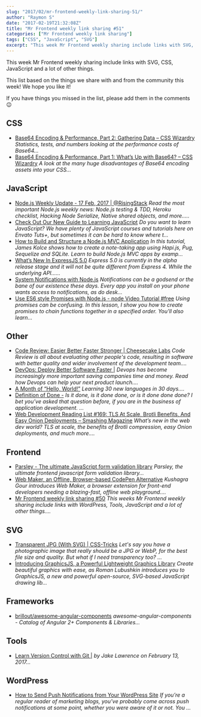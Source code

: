 ```yaml
---
slug: "2017/02/mr-frontend-weekly-link-sharing-51/"
author: "Raymon S"
date: "2017-02-19T21:32:08Z"
title: "Mr Frontend weekly link sharing #51"
categories: ["Mr Frontend weekly link sharing"]
tags: ["CSS", "JavaScript", "SVG"]
excerpt: "This week Mr Frontend weekly sharing include links with SVG, CSS, JavaScript and a lot of other thi..."
---
```


This week Mr Frontend weekly sharing include links with SVG, CSS, JavaScript and a lot of other things.

This list based on the things we share with and from the community this week! We hope you like it!

If you have things you missed in the list, please add them in the comments 😉

## CSS

* [Base64 Encoding & Performance, Part 2: Gathering Data – CSS Wizardry](http://buff.ly/2l1oY3R "Base64 Encoding & Performance, Part 2: Gathering Data – CSS Wizardry") _Statistics, tests, and numbers looking at the performance costs of Base64..._
* [Base64 Encoding & Performance, Part 1: What’s Up with Base64? – CSS Wizardry](http://buff.ly/2l169hb "Base64 Encoding & Performance, Part 1: What’s Up with Base64? – CSS Wizardry") _A look at the many huge disadvantages of Base64 encoding assets into your CSS..._

## JavaScript

* [Node.js Weekly Update - 17 Feb, 2017 | @RisingStack](http://buff.ly/2l10KGK "Node.js Weekly Update - 17 Feb, 2017 | @RisingStack") _Read the most important Node.js weekly news: Node.js testing & TDD, Heroku checklist, Hacking Node Serialize, Native shared objects, and more....._
* [Check Out Our New Guide to Learning JavaScript](http://buff.ly/2lP0XdO "Check Out Our New Guide to Learning JavaScript") _Do you want to learn JavaScript? We have plenty of JavaScript courses and tutorials here on Envato Tuts+, but sometimes it can be hard to know where t..._
* [How to Build and Structure a Node.js MVC Application](http://buff.ly/2lJuycH "How to Build and Structure a Node.js MVC Application") _In this tutorial, James Kolce shows how to create a note-taking app using Hapi.js, Pug, Sequelize and SQLite. Learn to build Node.js MVC apps by examp..._
* [What’s New In ExpressJS 5.0](http://buff.ly/2kUrSpn "What’s New In ExpressJS 5.0") _Express 5.0 is currently in the alpha release stage and it will not be quite different from Express 4\. While the underlying API......_
* [System Notifications with Node.js](http://buff.ly/2kUt2Bn "System Notifications with Node.js") _Notifications can be a godsend or the bane of our existence these days. Every app you install on your phone wants access to notifications, as do desk..._
* [Use ES6 style Promises with Node.js - node Video Tutorial #free](http://buff.ly/2lvCj5U "Use ES6 style Promises with Node.js - node Video Tutorial #free") _Using promises can be confusing. In this lesson, I show you how to create promises to chain functions together in a specified order. You'll also learn..._

## Other

* [Code Review: Easier Better Faster Stronger | Cheesecake Labs](http://buff.ly/2lqDpj3 "Code Review: Easier Better Faster Stronger | Cheesecake Labs") _Code Review is all about evaluating other people's code, resulting in software with better quality and wider involvement of the development team...._
* [DevOps: Deploy Better Software Faster |](http://buff.ly/2kMRC65 "DevOps: Deploy Better Software Faster |") _Devops has become increasingly more important saving companies time and money. Read how Devops can help your next product launch...._
* [A Month of “Hello, World!”](http://buff.ly/2lCHtKn "A Month of “Hello, World!”") _Learning 30 new languages in 30 days...._
* [Definition of Done -](http://buff.ly/2lCyp86 "Definition of Done -") _Is it done, is it done done, or is it done done done? I bet you’ve asked that question before, if you are in the business of application development. ..._
* [Web Development Reading List #169: TLS At Scale, Brotli Benefits, And Easy Onion Deployments – Smashing Magazine](http://buff.ly/2lCxTHc "Web Development Reading List #169: TLS At Scale, Brotli Benefits, And Easy Onion Deployments – Smashing Magazine") _What’s new in the web dev world? TLS at scale, the benefits of Brotli compression, easy Onion deployments, and much more...._

## Frontend

* [Parsley - The ultimate JavaScript form validation library](http://buff.ly/2kZiCBT "Parsley - The ultimate JavaScript form validation library") _Parsley, the ultimate frontend javascript form validation library..._
* [Web Maker, an Offline, Browser-based CodePen Alternative](http://buff.ly/2lUEOL4 "Web Maker, an Offline, Browser-based CodePen Alternative") _Kushagra Gour introduces Web Maker, a browser extension for front-end developers needing a blazing-fast, offline web playground...._
* [Mr Frontend weekly link sharing #50](https://mrfrontend.org/2017/02/mr-frontend-weekly-link-sharing-50/ "Mr Frontend weekly link sharing #50") _This weeks Mr Frontend weekly sharing include links with WordPress, Tools, JavaScript and a lot of other things...._

## SVG

* [Transparent JPG (With SVG) | CSS-Tricks](http://buff.ly/2kXtel3 "Transparent JPG (With SVG) | CSS-Tricks") _Let's say you have a photographic image that really should be a JPG or WebP, for the best file size and quality. But what if I need transparency too? ..._
* [Introducing GraphicsJS, a Powerful Lightweight Graphics Library](http://buff.ly/2lAR7vV "Introducing GraphicsJS, a Powerful Lightweight Graphics Library") _Create beautiful graphics with ease, as Roman Lubushkin introduces you to GraphicsJS, a new and powerful open-source, SVG-based JavaScript drawing lib..._

## Frameworks

* [brillout/awesome-angular-components](http://buff.ly/2koHww2 "brillout/awesome-angular-components") _awesome-angular-components - Catalog of Angular 2+ Components & Libraries..._

## Tools

* [Learn Version Control with Git |](http://buff.ly/2lafDaE "Learn Version Control with Git |") _by Jake Lawrence on February 13, 2017..._

## WordPress

* [How to Send Push Notifications from Your WordPress Site](http://buff.ly/2l1g8E6 "How to Send Push Notifications from Your WordPress Site") _If you’re a regular reader of marketing blogs, you’ve probably come across push notifications at some point, whether you were aware of it or not. You ..._